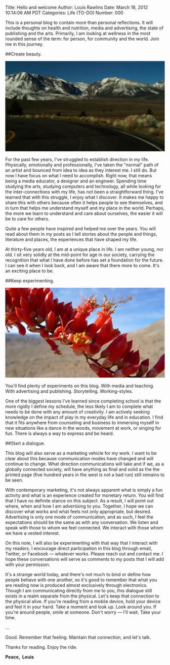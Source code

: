 Title: Hello and welcome
Author: Louis Rawlins
Date: March 18, 2012 10:14:06 AM PDT
Categories: Life (TO-DO)
Number: 000

This is a personal blog to contain more than personal reflections. It will include thoughts on health and nutrition, media and advertising, the state of publishing and the arts. Primarily, I am looking at wellness in the most rounded sense of the term: for person, for community and the world. Join me<!--- PREVIEW ABOVE THIS LINE --> in this journey.

##Create beauty.

![Mono Lake](hello-and-welcome//mono-mountains.jpg "Mono Lake")

For the past few years, I've struggled to establish direction in my life. Physically, emotionally and professionally, I've taken the "normal" path of an artist and bounced from idea to idea as they interest me. I still do. But now I have focus on what I need to accomplish. Right now, that means being a media educator, a designer and an engineer. Spending time studying the arts, studying computers and technology, all while looking for the inter-connections with my life, has not been a straightforward thing. I've learned that with this struggle, I enjoy what I discover. It makes me happy to share this with others because often it helps people to see themselves, and in turn that helps me understand myself and my place in the world. Perhaps, the more we learn to understand and care about ourselves, the easier it will be to care for others.

Quite a few people have inspired and helped me over the years. You will read about them in my posts as I tell stories about the people and things, literature and places, the experiences that have shaped my life.

At thirty-five years old, I am at a unique place in life. I am neither young, nor old. I sit very solidly at the mid-point for age in our society, carrying the recognition that what I have done before has set a foundation for the future. I can see it when I look back, and I am aware that there more to come. It's an exciting place to be.

##Keep experimenting.

![Red desert](hello-and-welcome/red-desert.jpg "Red desert")

You'll find plenty of experiments on this blog. With media and teaching. With advertising and publishing. Storytelling. Working-styles.

One of the biggest lessons I've learned since completing school is that the more rigidly I define my schedule, the less likely I am to complete what needs to be done with any amount of creativity. I am actively seeking knowledge on the impact of play in my everyday life and in education. I find that it fits anywhere from counseling and business to immersing myself in new situations like a dance in the woods, movement at work, or singing for fun. There is always a way to express and be heard.

##Start a dialogue.

This blog will also serve as a marketing vehicle for my work. I want to be clear about this because communication modes have changed and will continue to change. What direction communications will take and if we, as a globally connected society, will have anything as final and solid as the the printed page (five hundred years in the west is not a bad run) still remains to be seen.

With contemporary marketing, it's not always apparent what is simply a fun activity and what is an experience created for monetary return. You will find that I have no definite stance on this subject. As a result, I will point out where, when and how I am advertising to you. Together, I hope we can discover what works and what feels not only appropriate, but desired. Advertising is only one mode of communication, and as such, I feel the expectations should be the same as with any conversation. We listen and speak with those to whom we feel connected. We interact with those whom we have a vested interest.

On this note, I will also be experimenting with that way that I interact with my readers. I encourage direct participation in this blog through email, Twitter, or Facebook — whatever works. Please reach out and contact me. I hope these conversations will serve as comments to my posts that I will add with your permission.

It's a strange world today, and there's not much to bind or define how people behave with one another, so it's good to remember that what you are reading now is produced almost exclusively through electronics. Though I am communicating directly from me to you, this dialogue still exists in a realm separate from the physical. Let's keep that connection to the physical alive. If you're reading from a mobile device, hold your device and feel it in your hand. Take a moment and look up. Look around you. If you're around people, smile at someone. Don't worry — I'll wait. Take your time.

&hellip;

Good. Remember that feeling. Maintain that connection, and let's talk.

Thanks for reading. Enjoy the ride.

__Peace,&nbsp;&nbsp;Louis__
